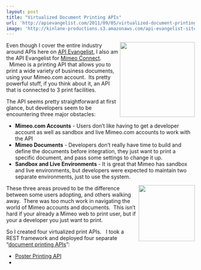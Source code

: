 ```yaml
---
layout: post
title: "Virtualized Document Printing APIs"
url: 'http://apievangelist.com/2011/09/05/virtualized-document-printing-apis/'
image: 'http://kinlane-productions.s3.amazonaws.com/api-evangelist-site/blog/mimeo-logo-400.png'
---
```


[<img class="c1" src="http://kinlane-productions.s3.amazonaws.com/mimeo-logo.jpg" alt="" width="200" align="right" />][1]Even though I cover the entire industry around APIs here on [API Evangelist][2], I also am the API Evangelist for [Mimeo Connect][3].   Mimeo is a printing API that allows you to print a wide variety of business documents, using your Mimeo.com account.  Its pretty powerful stuff, if you think about it, an API that is connected to 3 print facilities.  

The API seems pretty straightforward at first glance, but developers seem to be encountering three major obstacles:

  * **Mimeo.com Accounts** \- Users don’t like having to get a developer account as well as sandbox and live Mimeo.com accounts to work with the API
  * **Mimeo Documents** \- Developers don’t really have time to build and define the documents before integration, they just want to print a specific document, and pass some settings to change it up.
  * **Sandbox and Live Environments** \- It is great that Mimeo has sandbox and live environments, but developers were expected to maintain two separate environments, just to use the system.

[<img class="c1" src="http://kinlane-productions.s3.amazonaws.com/mimeo/posters-sample.png" alt="" width="150" align="right" />][4] These three areas proved to be the difference between some users adopting, and others walking away.  There was too much work in navigating the world of Mimeo accounts and documents.  This isn’t hard if your already a Mimeo web to print user, but if your a developer you just want to print.  

So I created four virtualized print APIs.   I took a REST framework and deployed four separate “[document printing APIs][5]”:

  * [Poster Printing API][6]
  *

   [1]: http://www.mimeo.com/
   [2]: http://www.apievangelist.com (API Evangelist)
   [3]: http://developer.mimeo.com (Mimeo Connect)
   [4]: http://mimeoconnect.3scale.net/wiki/poster-printing-api
   [5]: http://mimeoconnect.3scale.net/ (Document Printing APIs)
   [6]: ../../2011/09/05/api-stack-large-format-printing-with-the-mimeo-connect-poster-printing-api/ (Poster Printing API)
